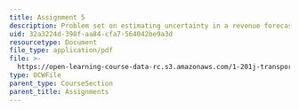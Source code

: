 ```yaml
---
title: Assignment 5
description: Problem set on estimating uncertainty in a revenue forecast.
uid: 32a3224d-398f-aa84-cfa7-564042be9a3d
resourcetype: Document
file_type: application/pdf
file: >-
  https://open-learning-course-data-rc.s3.amazonaws.com/1-201j-transportation-systems-analysis-demand-and-economics-fall-2008/32a3224d398faa84cfa7564042be9a3d_MIT1_201JF08_hw_5.pdf
type: OCWFile
parent_type: CourseSection
parent_title: Assignments
---
```

